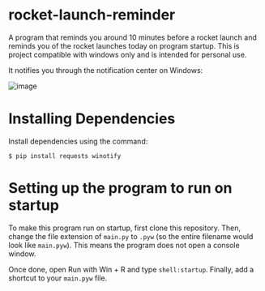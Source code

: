 # rocket-launch-reminder
A program that reminds you around 10 minutes before a rocket launch and reminds you of the rocket launches today on program startup. This is project compatible with windows only and is intended for personal use.

It notifies you through the notification center on Windows:

![image](https://user-images.githubusercontent.com/98898166/212238843-76ee3fd2-0958-4b92-978b-5ab22b1bba85.png)

# Installing Dependencies

Install dependencies using the command:
```shell
$ pip install requests winotify
```

# Setting up the program to run on startup

To make this program run on startup, first clone this repository. Then, change the file extension of `main.py` to `.pyw` (so the entire filename would look like `main.pyw`). This means the program does not open a console window.

Once done, open Run with Win + R and type `shell:startup`. Finally, add a shortcut to your `main.pyw` file.
